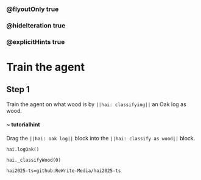 ### @flyoutOnly true
### @hideIteration true
### @explicitHints true

# Train the agent

## Step 1
Train the agent on what wood is by ``||hai: classifying||`` an Oak log as wood.

#### ~ tutorialhint 
Drag the ``||hai: oak log||`` block into the ``||hai: classify as wood||`` block.
```ghost
hai.logOak()
```
```template
hai._classifyWood(0)
```
```package
hai2025-ts=github:ReWrite-Media/hai2025-ts
```
